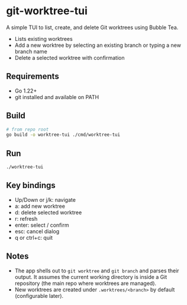 # git-worktree-tui

A simple TUI to list, create, and delete Git worktrees using Bubble Tea.

- Lists existing worktrees
- Add a new worktree by selecting an existing branch or typing a new branch name
- Delete a selected worktree with confirmation

## Requirements

- Go 1.22+
- git installed and available on PATH

## Build

```sh
# from repo root
go build -o worktree-tui ./cmd/worktree-tui
```

## Run

```sh
./worktree-tui
```

## Key bindings

- Up/Down or j/k: navigate
- a: add new worktree
- d: delete selected worktree
- r: refresh
- enter: select / confirm
- esc: cancel dialog
- q or ctrl+c: quit

## Notes

- The app shells out to `git worktree` and `git branch` and parses their output. It assumes the current working directory is inside a Git repository (the main repo where worktrees are managed).
- New worktrees are created under `.worktrees/<branch>` by default (configurable later).
